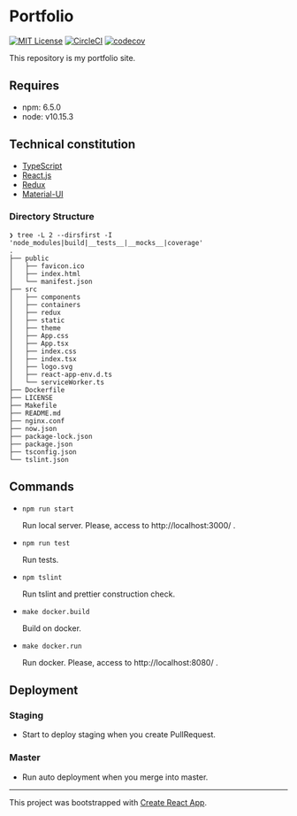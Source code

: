 Portfolio
=========

[![MIT License](http://img.shields.io/badge/license-MIT-blue.svg?style=flat-square)][license]
[![CircleCI](https://circleci.com/gh/paveg/portfolio.svg?style=svg)][circleci]
[![codecov](https://codecov.io/gh/paveg/portfolio/branch/master/graph/badge.svg)][codecov]

[license]: https://github.com/paveg/portfolio/blob/master/LICENSE
[circleci]: https://circleci.com/gh/paveg/portfolio
[codecov]: https://codecov.io/gh/paveg/portfolio

This repository is my portfolio site.

## Requires

- npm: 6.5.0
- node: v10.15.3

## Technical constitution

- [TypeScript](https://www.typescriptlang.org/)
- [React.js](https://reactjs.org/)
- [Redux](https://redux.js.org/)
- [Material-UI](https://material-ui.com/)

### Directory Structure

```
❯ tree -L 2 --dirsfirst -I 'node_modules|build|__tests__|__mocks__|coverage'
.
├── public
│   ├── favicon.ico
│   ├── index.html
│   └── manifest.json
├── src
│   ├── components
│   ├── containers
│   ├── redux
│   ├── static
│   ├── theme
│   ├── App.css
│   ├── App.tsx
│   ├── index.css
│   ├── index.tsx
│   ├── logo.svg
│   ├── react-app-env.d.ts
│   └── serviceWorker.ts
├── Dockerfile
├── LICENSE
├── Makefile
├── README.md
├── nginx.conf
├── now.json
├── package-lock.json
├── package.json
├── tsconfig.json
└── tslint.json
```

## Commands

- `npm run start`

    Run local server. Please, access to http://localhost:3000/ .

- `npm run test`

    Run tests.

- `npm tslint`

    Run tslint and prettier construction check.

- `make docker.build`

    Build on docker.
    
- `make docker.run`

    Run docker. Please, access to http://localhost:8080/ .

## Deployment

### Staging

- Start to deploy staging when you create PullRequest.

### Master

- Run auto deployment when you merge into master.

---

This project was bootstrapped with [Create React App](https://github.com/facebook/create-react-app).

